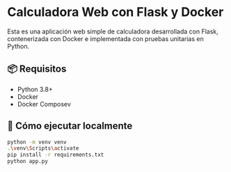 # Calculadora Web con Flask y Docker

Esta es una aplicación web simple de calculadora desarrollada con Flask, contenerizada con Docker e implementada con pruebas unitarias en Python.

## 📦 Requisitos

- Python 3.8+
- Docker
- Docker Composev

## 🚀 Cómo ejecutar localmente

```bash
python -m venv venv
.\venv\Scripts\activate
pip install -r requirements.txt
python app.py